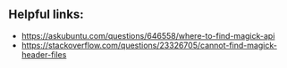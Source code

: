 ## Helpful links:
- https://askubuntu.com/questions/646558/where-to-find-magick-api
- https://stackoverflow.com/questions/23326705/cannot-find-magick-header-files

